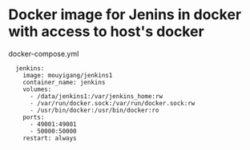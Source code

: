 Docker image for Jenins in docker with access to host's docker
=======================
docker-compose.yml

	  jenkins:
	    image: mouyigang/jenkins1
	    container_name: jenkins
	    volumes:
	      - /data/jenkins1:/var/jenkins_home:rw
	      - /var/run/docker.sock:/var/run/docker.sock:rw
	      - /usr/bin/docker:/usr/bin/docker:ro
	    ports:
	      - 49001:49001
	      - 50000:50000
	    restart: always
